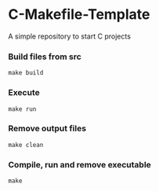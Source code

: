 # C-Makefile-Template
A simple repository to start C projects

### Build files from src
```shell
make build
```

### Execute
```
make run
```

### Remove output files
```shell
make clean
```

### Compile, run and remove executable
```shell
make
```
